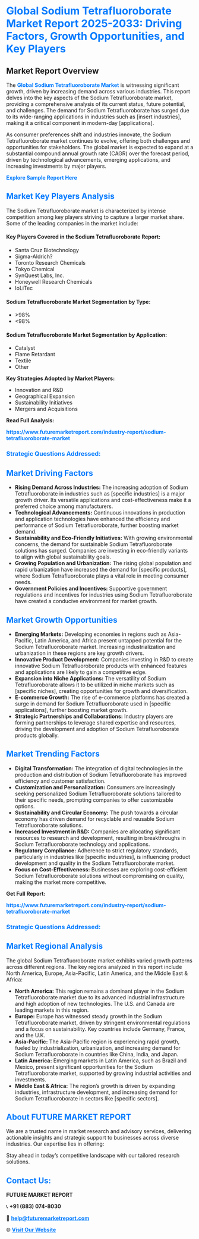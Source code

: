 <h1 style="color: #007BFF;">Global Sodium Tetrafluoroborate Market Report 2025-2033: Driving Factors, Growth Opportunities, and Key Players</h1>

<section id="overview">
<h2>Market Report Overview</h2>
<p>The <a href="https://www.futuremarketreport.com/industry-report/sodium-tetrafluoroborate-market" style="color: #007BFF; text-decoration: none;"><strong>Global Sodium Tetrafluoroborate Market</strong></a> is witnessing significant growth, driven by increasing demand across various industries. This report delves into the key aspects of the Sodium Tetrafluoroborate market, providing a comprehensive analysis of its current status, future potential, and challenges. The demand for Sodium Tetrafluoroborate has surged due to its wide-ranging applications in industries such as [insert industries], making it a critical component in modern-day [applications].</p>
<p>As consumer preferences shift and industries innovate, the Sodium Tetrafluoroborate market continues to evolve, offering both challenges and opportunities for stakeholders. The global market is expected to expand at a substantial compound annual growth rate (CAGR) over the forecast period, driven by technological advancements, emerging applications, and increasing investments by major players.</p>
</section>

<section id="overview">
<p><a href="https://www.futuremarketreport.com/request-sample/reportId=88813" style="color: #007BFF; text-decoration: none;"><strong>Explore Sample Report Here</strong></a></p>
</section>

<section id="key-players">
<h2 style="color: #007BFF;">Market Key Players Analysis</h2>
<p>The Sodium Tetrafluoroborate market is characterized by intense competition among key players striving to capture a larger market share. Some of the leading companies in the market include:</p>
<h4>Key Players Covered in the Sodium Tetrafluoroborate Report:</h4>
<ul><li>Santa Cruz Biotechnology</li><li>Sigma-Aldrich?</li><li>Toronto Research Chemicals</li><li>Tokyo Chemical</li><li>SynQuest Labs, Inc.</li><li>Honeywell Research Chemicals</li><li>IoLiTec</li></ul>
<h4>Sodium Tetrafluoroborate Market Segmentation by Type:</h4>
<ul><li>&gt;98%</li><li>&lt;98%</li></ul>

<h4>Sodium Tetrafluoroborate Market Segmentation by Application:</h4>
<ul><li>Catalyst</li><li>Flame Retardant</li><li>Textile</li><li>Other</li></ul>
<p><strong>Key Strategies Adopted by Market Players:</strong></p>
<ul>
<li>Innovation and R&D</li>
<li>Geographical Expansion</li>
<li>Sustainability Initiatives</li>
<li>Mergers and Acquisitions</li>
</ul>
</section>

<section>
<p><strong>Read Full Analysis: </strong></p><a href="https://www.futuremarketreport.com/industry-report/sodium-tetrafluoroborate-market" style="color: #007BFF; text-decoration: none;"><strong>https://www.futuremarketreport.com/industry-report/sodium-tetrafluoroborate-market</strong></a>
<h3 style="color: #007BFF;">Strategic Questions Addressed:</h3>
</section>

<section id="driving-factors">
<h2 style="color: #007BFF;">Market Driving Factors</h2>
<ul>
<li><strong>Rising Demand Across Industries:</strong> The increasing adoption of Sodium Tetrafluoroborate in industries such as [specific industries] is a major growth driver. Its versatile applications and cost-effectiveness make it a preferred choice among manufacturers.</li>
<li><strong>Technological Advancements:</strong> Continuous innovations in production and application technologies have enhanced the efficiency and performance of Sodium Tetrafluoroborate, further boosting market demand.</li>
<li><strong>Sustainability and Eco-Friendly Initiatives:</strong> With growing environmental concerns, the demand for sustainable Sodium Tetrafluoroborate solutions has surged. Companies are investing in eco-friendly variants to align with global sustainability goals.</li>
<li><strong>Growing Population and Urbanization:</strong> The rising global population and rapid urbanization have increased the demand for [specific products], where Sodium Tetrafluoroborate plays a vital role in meeting consumer needs.</li>
<li><strong>Government Policies and Incentives:</strong> Supportive government regulations and incentives for industries using Sodium Tetrafluoroborate have created a conducive environment for market growth.</li>
</ul>
</section>

<section id="growth-opportunities">
<h2 style="color: #007BFF;">Market Growth Opportunities</h2>
<ul>
<li><strong>Emerging Markets:</strong> Developing economies in regions such as Asia-Pacific, Latin America, and Africa present untapped potential for the Sodium Tetrafluoroborate market. Increasing industrialization and urbanization in these regions are key growth drivers.</li>
<li><strong>Innovative Product Development:</strong> Companies investing in R&D to create innovative Sodium Tetrafluoroborate products with enhanced features and applications are likely to gain a competitive edge.</li>
<li><strong>Expansion into Niche Applications:</strong> The versatility of Sodium Tetrafluoroborate allows it to be utilized in niche markets such as [specific niches], creating opportunities for growth and diversification.</li>
<li><strong>E-commerce Growth:</strong> The rise of e-commerce platforms has created a surge in demand for Sodium Tetrafluoroborate used in [specific applications], further boosting market growth.</li>
<li><strong>Strategic Partnerships and Collaborations:</strong> Industry players are forming partnerships to leverage shared expertise and resources, driving the development and adoption of Sodium Tetrafluoroborate products globally.</li>
</ul>
</section>

<section id="trending-factors">
<h2 style="color: #007BFF;">Market Trending Factors</h2>
<ul>
<li><strong>Digital Transformation:</strong> The integration of digital technologies in the production and distribution of Sodium Tetrafluoroborate has improved efficiency and customer satisfaction.</li>
<li><strong>Customization and Personalization:</strong> Consumers are increasingly seeking personalized Sodium Tetrafluoroborate solutions tailored to their specific needs, prompting companies to offer customizable options.</li>
<li><strong>Sustainability and Circular Economy:</strong> The push towards a circular economy has driven demand for recyclable and reusable Sodium Tetrafluoroborate solutions.</li>
<li><strong>Increased Investment in R&D:</strong> Companies are allocating significant resources to research and development, resulting in breakthroughs in Sodium Tetrafluoroborate technology and applications.</li>
<li><strong>Regulatory Compliance:</strong> Adherence to strict regulatory standards, particularly in industries like [specific industries], is influencing product development and quality in the Sodium Tetrafluoroborate market.</li>
<li><strong>Focus on Cost-Effectiveness:</strong> Businesses are exploring cost-efficient Sodium Tetrafluoroborate solutions without compromising on quality, making the market more competitive.</li>
</ul>
</section>

<section>
<p><strong>Get Full Report: </strong></p><a href="https://www.futuremarketreport.com/industry-report/sodium-tetrafluoroborate-market" style="color: #007BFF; text-decoration: none;"><strong>https://www.futuremarketreport.com/industry-report/sodium-tetrafluoroborate-market</strong></a>
<h3 style="color: #007BFF;">Strategic Questions Addressed:</h3>
</section>


<section id="regional-analysis">
<h2 style="color: #007BFF;">Market Regional Analysis</h2>
<p>The global Sodium Tetrafluoroborate market exhibits varied growth patterns across different regions. The key regions analyzed in this report include North America, Europe, Asia-Pacific, Latin America, and the Middle East & Africa:</p>
<ul>
<li><strong>North America:</strong> This region remains a dominant player in the Sodium Tetrafluoroborate market due to its advanced industrial infrastructure and high adoption of new technologies. The U.S. and Canada are leading markets in this region.</li>
<li><strong>Europe:</strong> Europe has witnessed steady growth in the Sodium Tetrafluoroborate market, driven by stringent environmental regulations and a focus on sustainability. Key countries include Germany, France, and the U.K.</li>
<li><strong>Asia-Pacific:</strong> The Asia-Pacific region is experiencing rapid growth, fueled by industrialization, urbanization, and increasing demand for Sodium Tetrafluoroborate in countries like China, India, and Japan.</li>
<li><strong>Latin America:</strong> Emerging markets in Latin America, such as Brazil and Mexico, present significant opportunities for the Sodium Tetrafluoroborate market, supported by growing industrial activities and investments.</li>
<li><strong>Middle East & Africa:</strong> The region’s growth is driven by expanding industries, infrastructure development, and increasing demand for Sodium Tetrafluoroborate in sectors like [specific sectors].</li>
</ul>
</section>

<footer>
<h2 style="color: #007BFF;">About FUTURE MARKET REPORT</h2>
<p>We are a trusted name in market research and advisory services, delivering actionable insights and strategic support to businesses across diverse industries. Our expertise lies in offering:</p>

<p>Stay ahead in today’s competitive landscape with our tailored research solutions.</p>

<h2 style="color: #007BFF;">Contact Us:</h2>
<p><strong>FUTURE MARKET REPORT</strong></p>
<p>📞 <strong>+91 (883) 074-8030</strong></p>
<p>📧 <strong><a href="mailto:help@futuremarketreport.com" style="color: #007BFF;">help@futuremarketreport.com</a></strong></p>
<p>🌐 <strong><a href="https://www.futuremarketreport.com/" style="color: #007BFF;">Visit Our Website</a></strong></p>
</footer>